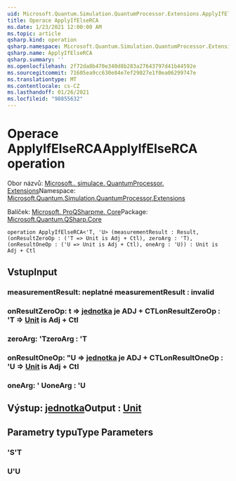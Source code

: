 ```yaml
---
uid: Microsoft.Quantum.Simulation.QuantumProcessor.Extensions.ApplyIfElseRCA
title: Operace ApplyIfElseRCA
ms.date: 1/23/2021 12:00:00 AM
ms.topic: article
qsharp.kind: operation
qsharp.namespace: Microsoft.Quantum.Simulation.QuantumProcessor.Extensions
qsharp.name: ApplyIfElseRCA
qsharp.summary: ''
ms.openlocfilehash: 2f72da8b470e340d8b283a27643797d41b44592e
ms.sourcegitcommit: 71605ea9cc630e84e7ef29027e1f0ea06299747e
ms.translationtype: MT
ms.contentlocale: cs-CZ
ms.lasthandoff: 01/26/2021
ms.locfileid: "98855632"
---
```

# <a name="applyifelserca-operation"></a><span data-ttu-id="21ba4-102">Operace ApplyIfElseRCA</span><span class="sxs-lookup"><span data-stu-id="21ba4-102">ApplyIfElseRCA operation</span></span>

<span data-ttu-id="21ba4-103">Obor názvů: [Microsoft.. simulace. QuantumProcessor. Extensions](xref:Microsoft.Quantum.Simulation.QuantumProcessor.Extensions)</span><span class="sxs-lookup"><span data-stu-id="21ba4-103">Namespace: [Microsoft.Quantum.Simulation.QuantumProcessor.Extensions](xref:Microsoft.Quantum.Simulation.QuantumProcessor.Extensions)</span></span>

<span data-ttu-id="21ba4-104">Balíček: [Microsoft. ProQSharpme. Core](https://nuget.org/packages/Microsoft.Quantum.QSharp.Core)</span><span class="sxs-lookup"><span data-stu-id="21ba4-104">Package: [Microsoft.Quantum.QSharp.Core](https://nuget.org/packages/Microsoft.Quantum.QSharp.Core)</span></span>




```qsharp
operation ApplyIfElseRCA<'T, 'U> (measurementResult : Result, (onResultZeroOp : ('T => Unit is Adj + Ctl), zeroArg : 'T), (onResultOneOp : ('U => Unit is Adj + Ctl), oneArg : 'U)) : Unit is Adj + Ctl
```


## <a name="input"></a><span data-ttu-id="21ba4-105">Vstup</span><span class="sxs-lookup"><span data-stu-id="21ba4-105">Input</span></span>

### <a name="measurementresult--__invalidresult__"></a><span data-ttu-id="21ba4-106">measurementResult: __neplatné <Result>__</span><span class="sxs-lookup"><span data-stu-id="21ba4-106">measurementResult : __invalid<Result>__</span></span>




### <a name="onresultzeroop--t--unit--is-adj--ctl"></a><span data-ttu-id="21ba4-107">onResultZeroOp: t => [jednotka](xref:microsoft.quantum.lang-ref.unit)  je ADJ + CTL</span><span class="sxs-lookup"><span data-stu-id="21ba4-107">onResultZeroOp : 'T => [Unit](xref:microsoft.quantum.lang-ref.unit)  is Adj + Ctl</span></span>




### <a name="zeroarg--t"></a><span data-ttu-id="21ba4-108">zeroArg: 'T</span><span class="sxs-lookup"><span data-stu-id="21ba4-108">zeroArg : 'T</span></span>




### <a name="onresultoneop--u--unit--is-adj--ctl"></a><span data-ttu-id="21ba4-109">onResultOneOp: "U => [jednotka](xref:microsoft.quantum.lang-ref.unit)  je ADJ + CTL</span><span class="sxs-lookup"><span data-stu-id="21ba4-109">onResultOneOp : 'U => [Unit](xref:microsoft.quantum.lang-ref.unit)  is Adj + Ctl</span></span>




### <a name="onearg--u"></a><span data-ttu-id="21ba4-110">oneArg: ' U</span><span class="sxs-lookup"><span data-stu-id="21ba4-110">oneArg : 'U</span></span>





## <a name="output--unit"></a><span data-ttu-id="21ba4-111">Výstup: [jednotka](xref:microsoft.quantum.lang-ref.unit)</span><span class="sxs-lookup"><span data-stu-id="21ba4-111">Output : [Unit](xref:microsoft.quantum.lang-ref.unit)</span></span>



## <a name="type-parameters"></a><span data-ttu-id="21ba4-112">Parametry typu</span><span class="sxs-lookup"><span data-stu-id="21ba4-112">Type Parameters</span></span>

### <a name="t"></a><span data-ttu-id="21ba4-113">'S</span><span class="sxs-lookup"><span data-stu-id="21ba4-113">'T</span></span>


### <a name="u"></a><span data-ttu-id="21ba4-114">U</span><span class="sxs-lookup"><span data-stu-id="21ba4-114">'U</span></span>

